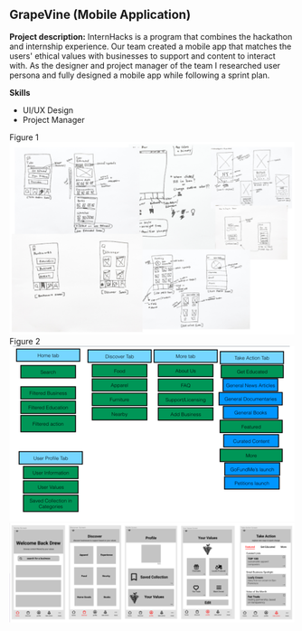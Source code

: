 ## GrapeVine (Mobile Application)

**Project description:** InternHacks is a program that combines the hackathon and internship experience.
Our team created a mobile app that matches the  users' ethical values with businesses to support and content to interact with.
As the designer and project manager of the team I researched user persona and fully designed a mobile app while following a sprint plan.  

**Skills**
- UI/UX Design  
- Project Manager 

Figure 1
<br/>
<img src="images/wireframes-one.png?raw=true"/>
<br/>
Figure 2
<br/>
<img src="images/wireframes-three.png?raw=true"/>
<img src="images/wireframes-two.png?raw=true"/>
<br/>

